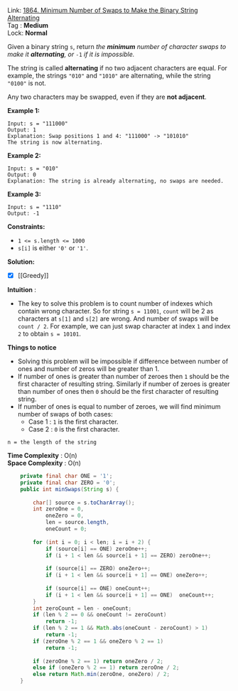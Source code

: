 Link: [1864. Minimum Number of Swaps to Make the Binary String Alternating](https://leetcode.com/problems/minimum-number-of-swaps-to-make-the-binary-string-alternating/) <br>
Tag : **Medium**<br>
Lock: **Normal**

Given a binary string `s`, return _the **minimum** number of character swaps to make it **alternating**, or_ `-1` _if it is impossible._

The string is called **alternating** if no two adjacent characters are equal. For example, the strings `"010"` and `"1010"` are alternating, while the string `"0100"` is not.

Any two characters may be swapped, even if they are **not adjacent**.

**Example 1:**
```
Input: s = "111000"
Output: 1
Explanation: Swap positions 1 and 4: "111000" -> "101010"
The string is now alternating.
```

**Example 2:**
```
Input: s = "010"
Output: 0
Explanation: The string is already alternating, no swaps are needed.
```

**Example 3:**
```
Input: s = "1110"
Output: -1
```

**Constraints:**
-   `1 <= s.length <= 1000`
-   `s[i]` is either `'0'` or `'1'`.

**Solution:**

- [x] [[Greedy]]

**Intuition** :

-   The key to solve this problem is to count number of indexes which contain wrong character. So for string `s = 11001`, `count` will be 2 as characters at `s[1]` and `s[2]` are wrong. And number of swaps will be `count / 2`. For example, we can just swap character at index `1` and index `2` to obtain `s = 10101`.

**Things to notice**

-   Solving this problem will be impossible if difference between number of ones and number of zeros will be greater than 1.
-   If number of ones is greater than number of zeroes then `1` should be the first character of resulting string. Similarly if number of zeroes is greater than number of ones then `0` should be the first character of resulting string.
-   If number of ones is equal to number of zeroes, we will find minimum number of swaps of both cases:
    -   Case 1 : `1` is the first character.
    -   Case 2 : `0` is the first character.

```
n = the length of the string
```
**Time Complexity** : O(n)<br>
**Space Complexity** : O(n)

```java
    private final char ONE = '1';
    private final char ZERO = '0';
    public int minSwaps(String s) {
        
        char[] source = s.toCharArray();
        int zeroOne = 0,
            oneZero = 0,
            len = source.length,
            oneCount = 0;
        
        for (int i = 0; i < len; i = i + 2) {
            if (source[i] == ONE) zeroOne++;
            if (i + 1 < len && source[i + 1] == ZERO) zeroOne++;
            
            if (source[i] == ZERO) oneZero++;
            if (i + 1 < len && source[i + 1] == ONE) oneZero++;
            
            if (source[i] == ONE) oneCount++;
            if (i + 1 < len && source[i + 1] == ONE)  oneCount++;
        }
        int zeroCount = len - oneCount;
        if (len % 2 == 0 && oneCount != zeroCount) 
            return -1;
        if (len % 2 == 1 && Math.abs(oneCount - zeroCount) > 1) 
            return -1;
        if (zeroOne % 2 == 1 && oneZero % 2 == 1) 
            return -1;
        
        if (zeroOne % 2 == 1) return oneZero / 2;
        else if (oneZero % 2 == 1) return zeroOne / 2;
        else return Math.min(zeroOne, oneZero) / 2;
    }
```


